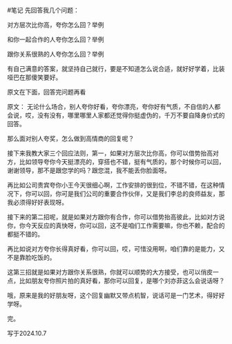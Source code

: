 #笔记 
先回答我几个问题：

对方层次比你高，夸你怎么回？举例

和你一起合作的人夸你怎么回？举例

跟你关系很熟的人夸你怎么回？举例

有自己满意的答案，就坚持自己就行，要是不知道怎么说合适，就好好学着，比装哑巴在那傻笑要好。







原文在下面，回答完问题再看














原文：
无论什么场合，别人夸你好看，夸你漂亮，夸你好有气质，不自信的人都会说，哎，没有没有，哪里哪里人家都还觉得你挺虚伪的，千万不要自降身价式的回答。

那么面对别人夸奖，怎么做到高情商的回复呢？

接下来我教大家三个回应法则，第一，如果对方层次比你高，你可以借势抬高对方，比如领导夸你今天挺漂亮的，穿搭也不错，挺有气质的，那个时候你可以回，谢谢领导，那不是跟您学的吗？跟您混，我不能丢你脸面呀。

再比如公司贵宾夸你小王今天很细心啊，工作安排的很到位，不错不错，在这种情况下，你可以回，你可是我们公司的重要合作伙伴，又是我们李总的良师益友，那我必须得好好表现呀。

接下来的第二招呢，就是如果对方跟你有合作，你可以借势抬高彼此，比如对方说你，你今天反应的真快呀，你可以回，这不是咱们工作需要嘛，你也不赖，配合的都挺不错的。

再比如说对方夸你长得真好看，你可以回，哎，可惜没用啊，咱们靠的是能力，又不是靠脸吃饭的。

这第三招就是如果对方跟你关系很熟，你就可以顺势的大方接受，也可以俏皮一点，比如朋友夸你照片拍的真好看，那你可以回复，是哪个刘亦菲这么会说话呀？

哦，原来是我的好朋友呀，这个回复幽默又带点机智，说话可是一门艺术，得好好学呀。

完。

写于2024.10.7